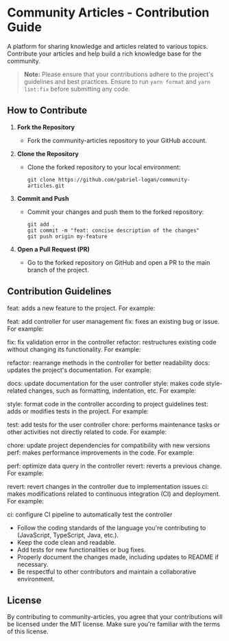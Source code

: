 # Community Articles - Contribution Guide

A platform for sharing knowledge and articles related to various topics. Contribute your articles and help build a rich knowledge base for the community.

> **Note:** Please ensure that your contributions adhere to the project's guidelines and best practices.
> Ensure to run `yarn format` and `yarn lint:fix` before submitting any code.

## How to Contribute

1. **Fork the Repository**
   - Fork the community-articles repository to your GitHub account.

2. **Clone the Repository**
   - Clone the forked repository to your local environment:
     ```
     git clone https://github.com/gabriel-logan/community-articles.git
     ```

3. **Commit and Push**
   - Commit your changes and push them to the forked repository:
     ```
     git add .
     git commit -m "feat: concise description of the changes"
     git push origin my-feature
     ```

4. **Open a Pull Request (PR)**
   - Go to the forked repository on GitHub and open a PR to the main branch of the project.

## Contribution Guidelines

feat: adds a new feature to the project. For example:

feat: add controller for user management
fix: fixes an existing bug or issue. For example:

fix: fix validation error in the controller
refactor: restructures existing code without changing its functionality. For example:

refactor: rearrange methods in the controller for better readability
docs: updates the project's documentation. For example:

docs: update documentation for the user controller
style: makes code style-related changes, such as formatting, indentation, etc. For example:

style: format code in the controller according to project guidelines
test: adds or modifies tests in the project. For example:

test: add tests for the user controller
chore: performs maintenance tasks or other activities not directly related to code. For example:

chore: update project dependencies for compatibility with new versions
perf: makes performance improvements in the code. For example:

perf: optimize data query in the controller
revert: reverts a previous change. For example:

revert: revert changes in the controller due to implementation issues
ci: makes modifications related to continuous integration (CI) and deployment. For example:

ci: configure CI pipeline to automatically test the controller

- Follow the coding standards of the language you're contributing to (JavaScript, TypeScript, Java, etc.).
- Keep the code clean and readable.
- Add tests for new functionalities or bug fixes.
- Properly document the changes made, including updates to README if necessary.
- Be respectful to other contributors and maintain a collaborative environment.

## License

By contributing to community-articles, you agree that your contributions will be licensed under the MIT license. Make sure you're familiar with the terms of this license.
